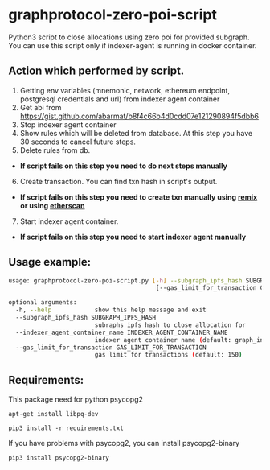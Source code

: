 # graphprotocol-zero-poi-script
Python3 script to close allocations using zero poi for provided subgraph.
You can use this script only if indexer-agent is running in docker container.

## Action which performed by script.
1. Getting env variables (mnemonic, network, ethereum endpoint, postgresql credentials and url) from indexer agent container
2. Get abi from https://gist.github.com/abarmat/b8f4c66b4d0cdd07e121290894f5dbb6
3. Stop indexer agent container
4. Show rules which will be deleted from database. At this step you have 30 seconds to cancel future steps.
5. Delete rules from db.
- **If script fails on this step you need to do next steps manually**
6. Create transaction. You can find txn hash in script's output.
- **If script fails on this step you need to create txn manually using [remix](https://remix.ethereum.org/) or using [etherscan](https://etherscan.io/)**
7. Start indexer agent container.
- **If script fails on this step you need to start indexer agent manually**

## Usage example:
```bash
usage: graphprotocol-zero-poi-script.py [-h] --subgraph_ipfs_hash SUBGRAPH_IPFS_HASH [--indexer_agent_container_name INDEXER_AGENT_CONTAINER_NAME]
                                         [--gas_limit_for_transaction GAS_LIMIT_FOR_TRANSACTION]

optional arguments:
  -h, --help            show this help message and exit
  --subgraph_ipfs_hash SUBGRAPH_IPFS_HASH
                        subraphs ipfs hash to close allocation for
  --indexer_agent_container_name INDEXER_AGENT_CONTAINER_NAME
                        indexer agent container name (default: graph_indexer_agent_1)
  --gas_limit_for_transaction GAS_LIMIT_FOR_TRANSACTION
                        gas limit for transactions (default: 150)
```

## Requirements:

This package need for python psycopg2

```apt-get install libpq-dev```

```pip3 install -r requirements.txt```

If you have problems with psycopg2, you can install psycopg2-binary

```pip3 install psycopg2-binary```


